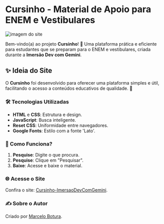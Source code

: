 # Cursinho - Material de Apoio para ENEM e Vestibulares

![imagem do site](sitecrusinho.gif)

Bem-vindo(a) ao projeto **Cursinho**! 🎉 Uma plataforma prática e eficiente para estudantes que se preparam para o ENEM e vestibulares, criada durante a **Imersão Dev com Gemini**.

## ✨ Ideia do Site

O **Cursinho** foi desenvolvido para oferecer uma plataforma simples e útil, facilitando o acesso a conteúdos educativos de qualidade. 🚀

### 🛠️ Tecnologias Utilizadas

- **HTML** e **CSS**: Estrutura e design.
- **JavaScript**: Busca inteligente.
- **Reset CSS**: Uniformidade entre navegadores.
- **Google Fonts**: Estilo com a fonte 'Lato'.

### 🚀 Como Funciona?

1. **Pesquise**: Digite o que procura.
2. **Pesquise**: Clique em "Pesquisar".
3. **Baixe**: Acesse e baixe o material.

### 🌐 Acesse o Site

Confira o site: [Cursinho-ImersaoDevComGemini](https://marcelobotura.github.io/Cursinho-ImersaoDevComGemini/).

### ✍️ Sobre o Autor

Criado por [Marcelo Botura](https://marcelobotura.github.io/souza/).
